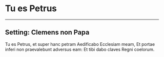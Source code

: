 # Tu es Petrus

***

## Setting: Clemens non Papa

Tu es Petrus, et super hanc petram 
Aedificabo Ecclesiam meam,
Et portae inferi non praevalebunt adversus eam:
Et tibi dabo claves 
Regni coelorum.